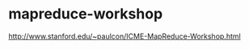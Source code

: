 mapreduce-workshop
==================

http://www.stanford.edu/~paulcon/ICME-MapReduce-Workshop.html